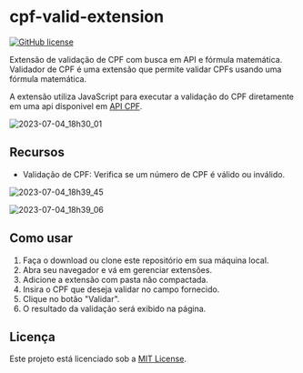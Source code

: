 # cpf-valid-extension
[![GitHub license](https://img.shields.io/github/license/piedro404/cpf-validation-api)](https://github.com/piedro404/cpf-validation-api/blob/main/LICENSE)

Extensão de validação de CPF com busca em API e fórmula matemática.
Validador de CPF é uma extensão que permite validar CPFs usando uma fórmula matemática.

A extensão utiliza JavaScript para executar a validação do CPF diretamente em uma api disponivel em [API CPF](https://github.com/piedro404/cpf-validation-api).

![2023-07-04_18h30_01](https://github.com/piedro404/cpf-valid-extension/assets/88720549/4a2934b7-a896-4662-8745-a71942956e6b)

## Recursos
- Validação de CPF: Verifica se um número de CPF é válido ou inválido.
  
![2023-07-04_18h39_45](https://github.com/piedro404/cpf-valid-extension/assets/88720549/a64eaeec-fa98-4b1c-a6da-5654d526fe95)

![2023-07-04_18h39_06](https://github.com/piedro404/cpf-valid-extension/assets/88720549/2bec45ca-f640-4a9e-8185-002119759e68)

## Como usar

1. Faça o download ou clone este repositório em sua máquina local.
2. Abra seu navegador e vá em gerenciar extensões.
3. Adicione a extensão com pasta não compactada.
4. Insira o CPF que deseja validar no campo fornecido.
5. Clique no botão "Validar".
6. O resultado da validação será exibido na página.

## Licença

Este projeto está licenciado sob a [MIT License](LICENSE).
